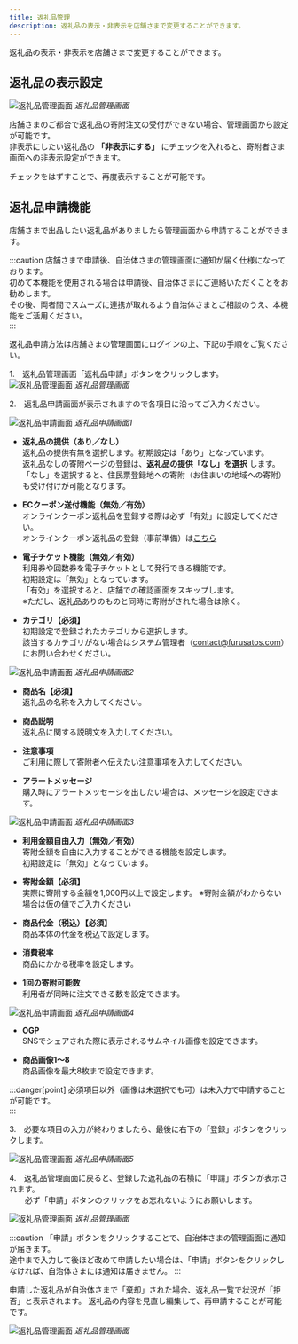 ```yaml
---
title: 返礼品管理
description: 返礼品の表示・非表示を店舗さまで変更することができます。
---
```


返礼品の表示・非表示を店舗さまで変更することができます。

## 返礼品の表示設定
![返礼品管理画面](../../../assets/images/shops_product_01.png)
*返礼品管理画面*

店舗さまのご都合で返礼品の寄附注文の受付ができない場合、管理画面から設定が可能です。  
非表示にしたい返礼品の **「非表示にする」** にチェックを入れると、寄附者さま画面への非表示設定ができます。

チェックをはずすことで、再度表示することが可能です。

## 返礼品申請機能  

店舗さまで出品したい返礼品がありましたら管理画面から申請することができます。

:::caution
店舗さまで申請後、自治体さまの管理画面に通知が届く仕様になっております。  
初めて本機能を使用される場合は申請後、自治体さまにご連絡いただくことをお勧めします。  
その後、両者間でスムーズに連携が取れるよう自治体さまとご相談のうえ、本機能をご活用ください。  
:::

返礼品申請方法は店舗さまの管理画面にログインの上、下記の手順をご覧ください。


1.　返礼品管理画面「返礼品申請」ボタンをクリックします。
![返礼品管理画面](../../../assets/images/shops_product_02.png)
*返礼品管理画面*  


2.　返礼品申請画面が表示されますので各項目に沿ってご入力ください。  

![返礼品申請画面](../../../assets/images/shops_product_03.png)
*返礼品申請画面1*  

- **返礼品の提供（あり／なし）**  
返礼品の提供有無を選択します。初期設定は「あり」となっています。  
返礼品なしの寄附ページの登録は、**返礼品の提供「なし」を選択** します。  
「なし」を選択すると、住民票登録地への寄附（お住まいの地域への寄附）も受け付けが可能となります。

- **ECクーポン送付機能（無効／有効）**  
オンラインクーポン返礼品を登録する際は必ず「有効」に設定してください。  
オンラインクーポン返礼品の登録（事前準備）は[こちら](/shops/online-coupon/)  

- **電子チケット機能（無効／有効）**  
利用券や回数券を電子チケットとして発行できる機能です。  
初期設定は「無効」となっています。  
「有効」を選択すると、店舗での確認画面をスキップします。  
※ただし、返礼品ありのものと同時に寄附がされた場合は除く。  

- **カテゴリ【必須】**  
初期設定で登録されたカテゴリから選択します。  
該当するカテゴリがない場合はシステム管理者（contact@furusatos.com）にお問い合わせください。  


![返礼品申請画面](../../../assets/images/shops_product_04.png)
*返礼品申請画面2*  

- **商品名【必須】**  
返礼品の名称を入力してください。  

- **商品説明**  
返礼品に関する説明文を入力してください。  

- **注意事項**  
ご利用に際して寄附者へ伝えたい注意事項を入力してください。  

- **アラートメッセージ**  
購入時にアラートメッセージを出したい場合は、メッセージを設定できます。  


![返礼品申請画面](../../../assets/images/shops_product_05.png)
*返礼品申請画面3*  

- **利用金額自由入力（無効／有効）**  
寄附金額を自由に入力することができる機能を設定します。  
初期設定は「無効」となっています。  

- **寄附金額【必須】**  
実際に寄附する金額を1,000円以上で設定します。
※寄附金額がわからない場合は仮の値でご入力ください

- **商品代金（税込）【必須】**  
商品本体の代金を税込で設定します。

- **消費税率**  
商品にかかる税率を設定します。

- **1回の寄附可能数**  
利用者が同時に注文できる数を設定できます。


![返礼品申請画面](../../../assets/images/shops_product_06.png)
*返礼品申請画面4*  

- **OGP**  
SNSでシェアされた際に表示されるサムネイル画像を設定できます。

- **商品画像1〜8**  
商品画像を最大8枚まで設定できます。

:::danger[point]
必須項目以外（画像は未選択でも可）は未入力で申請することが可能です。  
:::  

3.　必要な項目の入力が終わりましたら、最後に右下の「登録」ボタンをクリックします。

![返礼品管理画面](../../../assets/images/shops_product_07.png)
*返礼品申請画面5*  

4.　返礼品管理画面に戻ると、登録した返礼品の右横に「申請」ボタンが表示されます。  
　　必ず「申請」ボタンのクリックをお忘れないようにお願いします。  

![返礼品管理画面](../../../assets/images/shops_product_08.png)
*返礼品管理画面*  

:::caution
「申請」ボタンをクリックすることで、自治体さまの管理画面に通知が届きます。  
途中まで入力して後ほど改めて申請したい場合は、「申請」ボタンをクリックしなければ、自治体さまには通知は届きません。
:::  

申請した返礼品が自治体さまで「棄却」された場合、返礼品一覧で状況が「拒否」と表示されます。
返礼品の内容を見直し編集して、再申請することが可能です。

![返礼品管理画面](../../../assets/images/shops_product_09.png)
*返礼品管理画面*  

